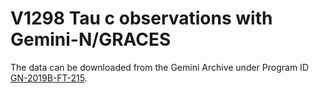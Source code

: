 # V1298 Tau c observations with Gemini-N/GRACES

The data can be downloaded from the Gemini Archive under Program ID [GN-2019B-FT-215](https://archive.gemini.edu/searchform/not_site_monitoring/NotFail/GN-2019B-FT-215/notengineering/cols=CTOWEQ). 
